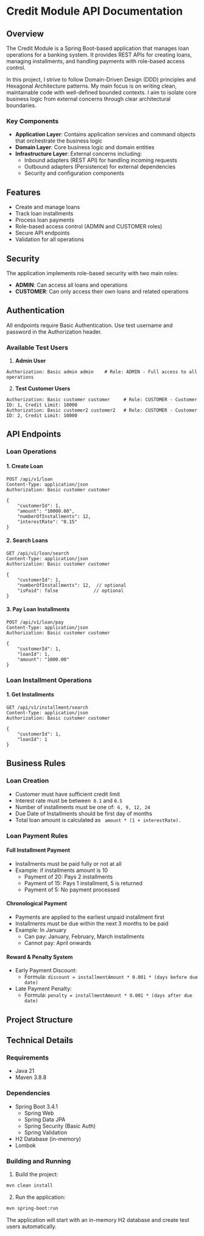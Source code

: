 # Credit Module API Documentation

## Overview
The Credit Module is a Spring Boot-based application that manages loan operations for a banking system. It provides REST APIs for creating loans, managing installments, and handling payments with role-based access control.

In this project, I strive to follow Domain-Driven Design (DDD) principles and Hexagonal Architecture patterns. My main focus is on writing clean, maintainable code with well-defined bounded contexts. I aim to isolate core business logic from external concerns through clear architectural boundaries.

### Key Components

- **Application Layer**: Contains application services and command objects that orchestrate the business logic
- **Domain Layer**: Core business logic and domain entities
- **Infrastructure Layer**: External concerns including:
  - Inbound adapters (REST API) for handling incoming requests
  - Outbound adapters (Persistence) for external dependencies
  - Security and configuration components

## Features
- Create and manage loans
- Track loan installments
- Process loan payments
- Role-based access control (ADMIN and CUSTOMER roles)
- Secure API endpoints
- Validation for all operations

## Security
The application implements role-based security with two main roles:
- **ADMIN**: Can access all loans and operations
- **CUSTOMER**: Can only access their own loans and related operations

## Authentication

All endpoints require Basic Authentication. Use test username and password in the Authorization header.

### Available Test Users

1. **Admin User**
```http
Authorization: Basic admin admin    # Role: ADMIN - Full access to all operations
```

2. **Test Customer Users**
```http
Authorization: Basic customer customer     # Role: CUSTOMER - Customer ID: 1, Credit Limit: 10000
Authorization: Basic customer2 customer2   # Role: CUSTOMER - Customer ID: 2, Credit Limit: 10000
```

## API Endpoints

### Loan Operations

#### 1. Create Loan
```http
POST /api/v1/loan
Content-Type: application/json
Authorization: Basic customer customer

{
    "customerId": 1,
    "amount": "10000.00",
    "numberOfInstallments": 12,
    "interestRate": "0.15"
}
```

#### 2. Search Loans
```http
GET /api/v1/loan/search
Content-Type: application/json
Authorization: Basic customer customer

{
    "customerId": 1,
    "numberOfInstallments": 12,  // optional
    "isPaid": false             // optional
}
```

#### 3. Pay Loan Installments
```http
POST /api/v1/loan/pay
Content-Type: application/json
Authorization: Basic customer customer

{
    "customerId": 1,
    "loanId": 1,
    "amount": "1000.00"
}
```
### Loan Installment Operations

#### 1. Get Installments
```http
GET /api/v1/installment/search
Content-Type: application/json
Authorization: Basic customer customer

{
    "customerId": 1,
    "loanId": 1
}
```

## Business Rules

### Loan Creation
- Customer must have sufficient credit limit
- Interest rate must be between``` 0.1``` and ```0.5 ```
- Number of installments must be one of:``` 6, 9, 12, 24```
- Due Date of Installments should be first day of months
- Total loan amount is calculated as ``` amount * (1 + interestRate).```
  

### Loan Payment Rules

#### Full Installment Payment
- Installments must be paid fully or not at all
- Example:  if installments amount is 10
  - Payment of 20: Pays 2 installments
  - Payment of 15: Pays 1 installment, 5 is returned
  - Payment of 5: No payment processed

#### Chronological Payment
- Payments are applied to the earliest unpaid installment first
- Installments must be due within the next 3 months to be paid
- Example: In January
    - Can pay: January, February, March installments
    - Cannot pay: April onwards

#### Reward & Penalty System
- Early Payment Discount:
  - Formula: `discount = installmentAmount * 0.001 * (days before due date)`
- Late Payment Penalty:
  - Formula: `penalty = installmentAmount * 0.001 * (days after due date)`

## Project Structure


## Technical Details

### Requirements
- Java 21
- Maven 3.8.8

### Dependencies
- Spring Boot 3.4.1
  - Spring Web
  - Spring Data JPA
  - Spring Security (Basic Auth)
  - Spring Validation
- H2 Database (in-memory)
- Lombok

### Building and Running
1. Build the project:
```bash
mvn clean install
```

2. Run the application:
```bash
mvn spring-boot:run
```

The application will start with an in-memory H2 database and create test users automatically.